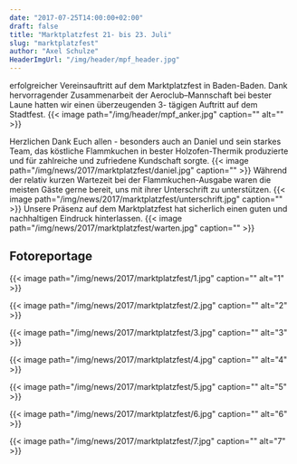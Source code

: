 ```yaml
---
date: "2017-07-25T14:00:00+02:00"
draft: false
title: "Marktplatzfest 21- bis 23. Juli"
slug: "marktplatzfest"
author: "Axel Schulze"
HeaderImgUrl: "/img/header/mpf_header.jpg"
---
```

erfolgreicher Vereinsauftritt auf dem Marktplatzfest in Baden-Baden.
Dank hervorragender Zusammenarbeit der Aeroclub–Mannschaft bei bester Laune hatten wir einen überzeugenden 3- tägigen Auftritt auf dem Stadtfest.
{{< image path="/img/header/mpf_anker.jpg" caption="" alt="" >}}
<!--more-->
Herzlichen Dank Euch allen - besonders auch an Daniel und sein starkes Team, das köstliche Flammkuchen in bester Holzofen-Thermik produzierte und für zahlreiche und zufriedene Kundschaft sorgte.
{{< image path="/img/news/2017/marktplatzfest/daniel.jpg" caption="" >}}
Während der relativ kurzen Wartezeit bei der Flammkuchen-Ausgabe waren die meisten Gäste gerne bereit, uns mit ihrer Unterschrift zu unterstützen. 
{{< image path="/img/news/2017/marktplatzfest/unterschrift.jpg" caption="" >}}
Unsere Präsenz auf dem Marktplatzfest hat sicherlich einen guten und nachhaltigen Eindruck hinterlassen.
{{< image path="/img/news/2017/marktplatzfest/warten.jpg" caption="" >}}     

Fotoreportage 
----------------
<p></p>
{{< image path="/img/news/2017/marktplatzfest/1.jpg" caption="" alt="1" >}}
<p></p>
{{< image path="/img/news/2017/marktplatzfest/2.jpg" caption="" alt="2" >}}
<p></p>
{{< image path="/img/news/2017/marktplatzfest/3.jpg" caption="" alt="3" >}}
<p></p>
{{< image path="/img/news/2017/marktplatzfest/4.jpg" caption="" alt="4" >}}
<p></p>
{{< image path="/img/news/2017/marktplatzfest/5.jpg" caption="" alt="5" >}}
<p></p>
{{< image path="/img/news/2017/marktplatzfest/6.jpg" caption="" alt="6" >}}
<p></p>                                                                    
{{< image path="/img/news/2017/marktplatzfest/7.jpg" caption="" alt="7" >}} 

